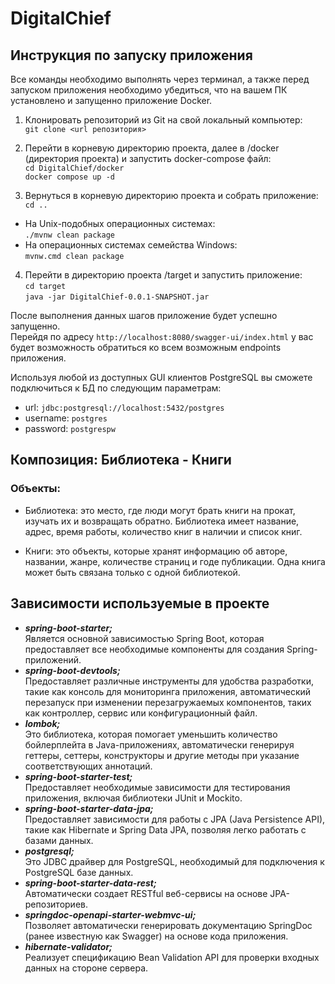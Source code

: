 # DigitalChief

## Инструкция по запуску приложения
Все команды необходимо выполнять через терминал, а также перед запуском приложения необходимо убедиться, что на вашем ПК установлено и запущенно приложение Docker.  

1. Клонировать репозиторий из Git на свой локальный компьютер:  
`git clone <url репозитория>`

2. Перейти в корневую директорию проекта, далее в /docker (директория проекта) и запустить docker-compose файл:  
`cd DigitalChief/docker`  
`docker compose up -d`

3. Вернуться в корневую директорию проекта и собрать приложение:  
`cd ..`
- На Unix-подобных операционных системах:  
`./mvnw clean package`  
- На операционных системах семейства Windows:  
`mvnw.cmd clean package`   

4. Перейти в директорию проекта /target и запустить приложение:  
`cd target`  
`java -jar DigitalChief-0.0.1-SNAPSHOT.jar`  

После выполнения данных шагов приложение будет успешно запущенно.  
Перейдя по адресу `http://localhost:8080/swagger-ui/index.html` у вас будет возможность обратиться ко всем возможным endpoints приложения.

Используя любой из доступных GUI клиентов PostgreSQL вы сможете подключиться к БД по следующим параметрам:  
- url: `jdbc:postgresql://localhost:5432/postgres`  
- username: `postgres`  
- password: `postgrespw`  


## Композиция: Библиотека - Книги

### Объекты:

- Библиотека: это место, где люди могут брать книги на прокат, изучать их и возвращать обратно. 
Библиотека имеет название, адрес, время работы, количество книг в наличии и список книг.

- Книги: это объекты, которые хранят информацию об авторе, названии, жанре, количестве страниц и годе публикации. 
Одна книга может быть связана только с одной библиотекой.

## Зависимости используемые в проекте 
- ***spring-boot-starter;***    
Является основной зависимостью Spring Boot, которая предоставляет все необходимые компоненты для создания Spring-приложений.
- ***spring-boot-devtools;***     
Предоставляет различные инструменты для удобства разработки, такие как консоль для мониторинга приложения, автоматический перезапуск при изменении перезагружаемых компонентов, таких как контроллер, сервис или конфигурационный файл.
- ***lombok;***   
Это библиотека, которая помогает уменьшить количество бойлерплейта в Java-приложениях, автоматически генерируя геттеры, сеттеры, конструкторы и другие методы при указание соответствующих аннотаций.
- ***spring-boot-starter-test;***   
Предоставляет необходимые зависимости для тестирования приложения, включая библиотеки JUnit и Mockito.
- ***spring-boot-starter-data-jpa;***   
Предоставляет зависимости для работы с JPA (Java Persistence API), такие как Hibernate и Spring Data JPA, позволяя легко работать с базами данных.
- ***postgresql;***   
Это JDBC драйвер для PostgreSQL, необходимый для подключения к PostgreSQL базе данных.
- ***spring-boot-starter-data-rest;***   
Автоматически создает RESTful веб-сервисы на основе JPA-репозиториев.
- ***springdoc-openapi-starter-webmvc-ui;***   
Позволяет автоматически генерировать документацию SpringDoc (ранее известную как Swagger) на основе кода приложения.
- ***hibernate-validator;***   
Реализует спецификацию Bean Validation API для проверки входных данных на стороне сервера.
